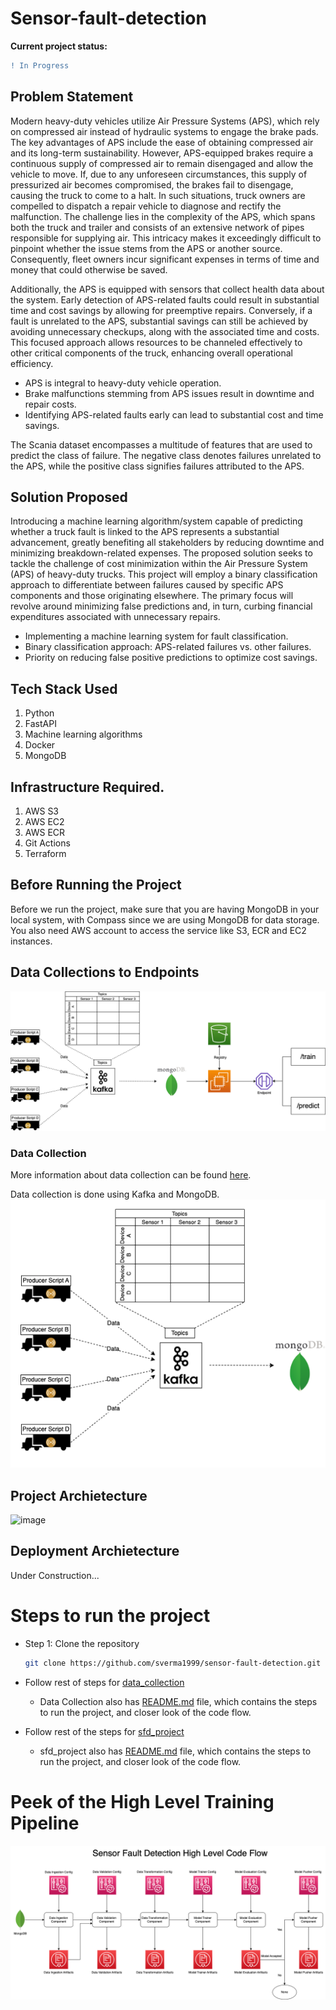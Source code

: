 # **Sensor-fault-detection**

**Current project status:**

```diff
! In Progress
```

## Problem Statement

Modern heavy-duty vehicles utilize Air Pressure Systems (APS), which rely on compressed air instead of hydraulic systems to engage the brake pads. The key advantages of APS include the ease of obtaining compressed air and its long-term sustainability. However, APS-equipped brakes require a continuous supply of compressed air to remain disengaged and allow the vehicle to move. If, due to any unforeseen circumstances, this supply of pressurized air becomes compromised, the brakes fail to disengage, causing the truck to come to a halt. In such situations, truck owners are compelled to dispatch a repair vehicle to diagnose and rectify the malfunction. The challenge lies in the complexity of the APS, which spans both the truck and trailer and consists of an extensive network of pipes responsible for supplying air. This intricacy makes it exceedingly difficult to pinpoint whether the issue stems from the APS or another source. Consequently, fleet owners incur significant expenses in terms of time and money that could otherwise be saved.

Additionally, the APS is equipped with sensors that collect health data about the system. Early detection of APS-related faults could result in substantial time and cost savings by allowing for preemptive repairs. Conversely, if a fault is unrelated to the APS, substantial savings can still be achieved by avoiding unnecessary checkups, along with the associated time and costs. This focused approach allows resources to be channeled effectively to other critical components of the truck, enhancing overall operational efficiency.

- APS is integral to heavy-duty vehicle operation.
- Brake malfunctions stemming from APS issues result in downtime and repair costs.
- Identifying APS-related faults early can lead to substantial cost and time savings.

The Scania dataset encompasses a multitude of features that are used to predict the class of failure. The negative class denotes failures unrelated to the APS, while the positive class signifies failures attributed to the APS.

## Solution Proposed

Introducing a machine learning algorithm/system capable of predicting whether a truck fault is linked to the APS represents a substantial advancement, greatly benefiting all stakeholders by reducing downtime and minimizing breakdown-related expenses. The proposed solution seeks to tackle the challenge of cost minimization within the Air Pressure System (APS) of heavy-duty trucks. This project will employ a binary classification approach to differentiate between failures caused by specific APS components and those originating elsewhere. The primary focus will revolve around minimizing false predictions and, in turn, curbing financial expenditures associated with unnecessary repairs.

- Implementing a machine learning system for fault classification.
- Binary classification approach: APS-related failures vs. other failures.
- Priority on reducing false positive predictions to optimize cost savings.

## Tech Stack Used

1. Python
2. FastAPI
3. Machine learning algorithms
4. Docker
5. MongoDB

## Infrastructure Required.

1. AWS S3
2. AWS EC2
3. AWS ECR
4. Git Actions
5. Terraform

## Before Running the Project

Before we run the project, make sure that you are having MongoDB in your local system, with Compass since we are using MongoDB for data storage. You also need AWS account to access the service like S3, ECR and EC2 instances.

## Data Collections to Endpoints

![image](sfd_project/docs/dataCollection_toEndpoints.png)

### Data Collection

More information about data collection can be found [here](data_collection).

Data collection is done using Kafka and MongoDB.
![image](data_collection/docs/data_collection.png)

## Project Archietecture

![image](https://user-images.githubusercontent.com/57321948/193536768-ae704adc-32d9-4c6c-b234-79c152f756c5.png)

## Deployment Archietecture

Under Construction...

<!--
![image](https://user-images.githubusercontent.com/57321948/193536973-4530fe7d-5509-4609-bfd2-cd702fc82423.png) -->

# Steps to run the project

- Step 1: Clone the repository

  ```bash
  git clone https://github.com/sverma1999/sensor-fault-detection.git
  ```

- Follow rest of steps for [data_collection](data_collection/README.md)
  - Data Collection also has [README.md](data_collection/README.md) file, which contains the steps to run the project, and closer look of the code flow.
- Follow rest of the steps for [sfd_project](sfd_project/README.md)
  - sfd_project also has [README.md](sfd_project/README.md) file, which contains the steps to run the project, and closer look of the code flow.

# Peek of the High Level Training Pipeline

![image](sfd_project/flowcharts/0_training_pipeline.png)

<!-- ## Jump to References

[High Level Code flow chart](sfd_project/flowcharts/0_training_pipeline.png) -->
